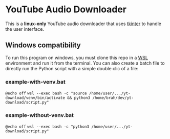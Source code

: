 # YouTube Audio Downloader

This is a **linux-only** YouTube audio downloader that uses [tkinter](https://docs.python.org/3/library/tkinter.html) to handle the user interface.

## Windows compatibility

To run this program on windows, you must clone this repo in a [WSL](https://learn.microsoft.com/en-us/windows/wsl/install) environment and run it from the terminal. You can also create a batch file to directly run the Python script with a simple double clic of a file:

### example-with-venv.bat
`@echo off`
`wsl --exec bash -c "source /home/user/.../yt-download/venv/bin/activate && python3 /home/brah/dev/yt-download/script.py"`

### example-without-venv.bat
`@echo off`
`wsl --exec bash -c "python3 /home/user/.../yt-download/script.py"`
